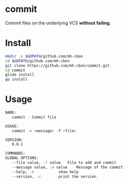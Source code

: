# commit

Commit files on the underlying VCS __without failing__.

# Install

```sh
mkdir -p $GOPATH/github.com/mh-cbon
cd $GOPATH/github.com/mh-cbon
git clone https://github.com/mh-cbon/commit.git
cd commit
glide install
go install
```

# Usage

```sh
NAME:
   commit - Commit file

USAGE:
   commit -m <message> -f <file>

VERSION:
   0.0.1

COMMANDS:
GLOBAL OPTIONS:
   --file value, -f value	File to add and commit
   --message value, -m value	Message of the commit
   --help, -h			show help
   --version, -v		print the version
```
